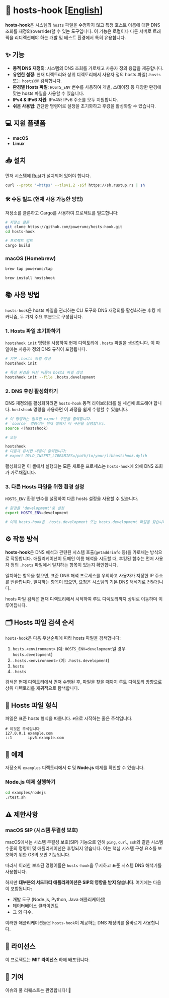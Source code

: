 # 🔄 hosts-hook [[English](../README.md)]

**hosts-hook**은 시스템의 `hosts` 파일을 수정하지 않고 특정 호스트 이름에 대한 DNS 조회를 재정의(override)할 수 있는 도구입니다. 이 기능은 로컬이나 다른 서버로 트래픽을 리디렉션해야 하는 개발 및 테스트 환경에서 특히 유용합니다.

## ✨ 기능

- **동적 DNS 재정의**: 시스템의 DNS 조회를 가로채고 사용자 정의 응답을 제공합니다.
- **유연한 설정**: 현재 디렉토리와 상위 디렉토리에서 사용자 정의 hosts 파일(`.hosts` 또는 `hosts`)을 검색합니다.
- **환경별 Hosts 파일**: `HOSTS_ENV` 변수를 사용하여 개발, 스테이징 등 다양한 환경에 맞는 hosts 파일을 사용할 수 있습니다.
- **IPv4 & IPv6 지원**: IPv4와 IPv6 주소를 모두 지원합니다.
- **쉬운 사용법**: 간단한 명령어로 설정을 초기화하고 후킹을 활성화할 수 있습니다.

## 💻 지원 플랫폼

- **macOS**
- **Linux**

## 📥 설치

먼저 시스템에 [Rust](https://www.rust-lang.org/tools/install)가 설치되어 있어야 합니다.

```bash
curl --proto '=https' --tlsv1.2 -sSf https://sh.rustup.rs | sh
```

### 🛠️ 수동 빌드 (현재 사용 가능한 방법)

저장소를 클론하고 Cargo를 사용하여 프로젝트를 빌드합니다:

```bash
# 저장소 클론
git clone https://github.com/powerumc/hosts-hook.git
cd hosts-hook

# 프로젝트 빌드
cargo build
```

### macOS (Homebrew)

```bash
brew tap powerumc/tap

brew install hostshook
```

## 📚 사용 방법

`hosts-hook`은 hosts 파일을 관리하는 CLI 도구와 DNS 재정의를 활성화하는 후킹 메커니즘, 두 가지 주요 부분으로 구성됩니다.

### 1. Hosts 파일 초기화하기

`hostshook init` 명령을 사용하여 현재 디렉토리에 `.hosts` 파일을 생성합니다. 이 파일에는 사용자 정의 DNS 규칙이 포함됩니다.

```bash
# 기본 .hosts 파일 생성
hostshook init

# 특정 환경을 위한 이름의 hosts 파일 생성
hostshook init --file .hosts.development
```

### 2. DNS 후킹 활성화하기

DNS 재정의를 활성화하려면 `hosts-hook` 동적 라이브러리를 셸 세션에 로드해야 합니다. `hostshook` 명령을 사용하면 이 과정을 쉽게 수행할 수 있습니다.

```bash
# 이 명령어는 필요한 export 구문을 출력합니다.
# `source` 명령어는 현재 셸에서 이 구문을 실행합니다.
source <(hostshook)

# 또는

hostshook
# 다음과 유사한 내용이 출력됩니다:
# export DYLD_INSERT_LIBRARIES=/path/to/your/libhostshook.dylib
```
활성화되면 이 셸에서 실행되는 모든 새로운 프로세스는 `hosts-hook`에 의해 DNS 조회가 가로채집니다.

### 3. 다른 Hosts 파일을 위한 환경 설정

`HOSTS_ENV` 환경 변수를 설정하여 다른 hosts 설정을 사용할 수 있습니다.

```bash
# 환경을 'development'로 설정
export HOSTS_ENV=development

# 이제 hosts-hook은 .hosts.development 또는 hosts.development 파일을 찾습니다.
```

## ⚙️ 작동 방식

**hosts-hook**은 DNS 해석과 관련된 시스템 호출(`getaddrinfo` 등)을 가로채는 방식으로 작동합니다. 애플리케이션이 도메인 이름 해석을 시도할 때, 후킹된 함수는 먼저 사용자 정의 `.hosts` 파일에서 일치하는 항목이 있는지 확인합니다.

일치하는 항목을 찾으면, 표준 DNS 해석 프로세스를 우회하고 사용자가 지정한 IP 주소를 반환합니다. 일치하는 항목이 없으면, 요청은 시스템의 기본 DNS 해석기로 전달됩니다.

hosts 파일 검색은 현재 디렉토리에서 시작하여 루트 디렉토리까지 상위로 이동하며 이루어집니다.

## 🗂️ Hosts 파일 검색 순서

`hosts-hook`은 다음 우선순위에 따라 hosts 파일을 검색합니다:

1.  `hosts.<environment>` (예: `HOSTS_ENV=development`일 경우 `hosts.development`)
2.  `.hosts.<environment>` (예: `.hosts.development`)
3.  `hosts`
4.  `.hosts`

검색은 현재 디렉토리에서 먼저 수행된 후, 파일을 찾을 때까지 루트 디렉토리 방향으로 상위 디렉토리를 재귀적으로 탐색합니다.

## 📄 Hosts 파일 형식

파일은 표준 hosts 형식을 따릅니다. `#`으로 시작하는 줄은 주석입니다.

```
# 이것은 주석입니다
127.0.0.1 example.com
::1       ipv6.example.com
```

## 🧪 예제

저장소의 `examples` 디렉토리에서 **C** 및 **Node.js** 예제를 확인할 수 있습니다.

### Node.js 예제 실행하기

```bash
cd examples/nodejs
./test.sh
```

## ⚠️ 제한사항

### macOS SIP (시스템 무결성 보호)

macOS에서는 시스템 무결성 보호(SIP) 기능으로 인해 `ping`, `curl`, `ssh`와 같은 시스템 수준의 명령어 및 애플리케이션은 후킹되지 않습니다. 이는 핵심 시스템 구성 요소를 보호하기 위한 OS의 보안 기능입니다.

따라서 이러한 보호된 명령어들은 `hosts-hook`을 무시하고 표준 시스템 DNS 해석기를 사용합니다.

하지만 **대부분의 서드파티 애플리케이션은 SIP의 영향을 받지 않습니다**. 여기에는 다음이 포함됩니다:
- 개발 도구 (Node.js, Python, Java 애플리케이션)
- 데이터베이스 클라이언트
- 그 외 다수.

이러한 애플리케이션들은 `hosts-hook`이 제공하는 DNS 재정의를 올바르게 사용합니다.

## 📜 라이선스

이 프로젝트는 **MIT 라이선스** 하에 배포됩니다.

## 👥 기여

이슈와 풀 리퀘스트는 환영합니다! 🙏
